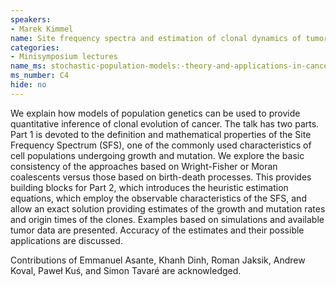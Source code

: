 ```yaml
---
speakers:
- Marek Kimmel
name: Site frequency spectra and estimation of clonal dynamics of tumors
categories:
- Minisymposium lectures
name_ms: stochastic-population-models:-theory-and-applications-in-cancer-research
ms_number: C4
hide: no
---
```

We explain how models of population genetics can be used to provide quantitative inference of clonal evolution of cancer. The talk has two parts. Part 1 is devoted to the definition and mathematical properties of the Site Frequency Spectrum (SFS), one of the commonly used characteristics of cell populations undergoing growth and mutation. We explore the basic consistency of the approaches based on Wright-Fisher or Moran coalescents versus those based on birth-death processes. This provides building blocks for Part 2, which introduces the heuristic estimation equations, which employ the observable characteristics of the SFS, and allow an exact solution providing estimates of the growth and mutation rates and origin times of the clones. Examples based on simulations and available tumor data are presented. Accuracy of the estimates and their possible applications are discussed. 

Contributions of Emmanuel Asante, Khanh Dinh, Roman Jaksik, Andrew Koval, Paweł Kuś, and Simon Tavaré are acknowledged.
